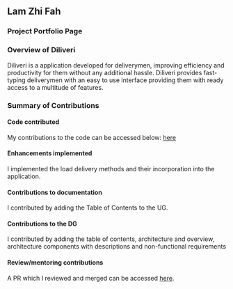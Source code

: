 ## Lam Zhi Fah

### Project Portfolio Page

### Overview of Diliveri 
Diliveri is a application developed for deliverymen, improving efficiency and productivity for them
without any additional hassle. Diliveri provides fast-typing deliverymen with an easy to use interface providing
them with ready access to a multitude of features.

### Summary of Contributions

#### Code contributed
My contributions to the code can be accessed below:
[here](https://nus-cs2113-ay2021s2.github.io/tp-dashboard/?search=lamzf1998&sort=groupTitle&sortWithin=title&since=2021-03-05&timeframe=commit&mergegroup=&groupSelect=groupByRepos&breakdown=false&tabOpen=true&tabType=authorship&tabAuthor=lamzf1998&tabRepo=AY2021S2-CS2113-W10-1%2Ftp%5Bmaster%5D&authorshipIsMergeGroup=false&authorshipFileTypes=docs~functional-code)

#### Enhancements implemented
I implemented the load delivery methods and their incorporation into the application.

#### Contributions to documentation
I contributed by adding the Table of Contents to the UG.

#### Contributions to the DG
I contributed by adding the table of contents, architecture and overview, architecture components with descriptions and non-functional requirements

#### Review/mentoring contributions
A PR which I reviewed and merged can be accessed [here](https://github.com/AY2021S2-CS2113-W10-1/tp/pull/123).
